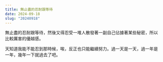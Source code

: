 ```yaml
---
title: 無止盡的忍耐跟等待
date: 2024-09-18
slug: "20240918"
---
```


無止盡的忍耐跟等待，然後又得忍受一堆人散發著一副自己佔據著某些秘密，所以比較厲害的優越感。

天知道我能不能忍到那時候，唉，反正也只能繼續努力。過一天是一天，過一年是一年，幾年一下就過去了吧。
